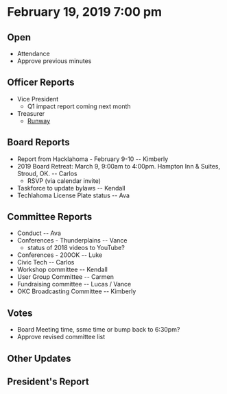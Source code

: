 # February 19, 2019 7:00 pm

## Open
* Attendance
* Approve previous minutes

## Officer Reports
* Vice President
    - Q1 impact report coming next month
* Treasurer
    - [Runway](https://docs.google.com/spreadsheets/d/1BdSo4lCJLIDFu0a3EfQ3AWu2wgmotYP-qIzIDC4PXsk/edit?usp=sharing)
    
## Board Reports
* Report from Hacklahoma - February 9-10  -- Kimberly
* 2019 Board Retreat: March 9, 9:00am to 4:00pm. Hampton Inn & Suites, Stroud, OK. -- Carlos
    - RSVP (via calendar invite)
* Taskforce to update bylaws -- Kendall
* Techlahoma License Plate status -- Ava

## Committee Reports
* Conduct -- Ava
* Conferences - Thunderplains -- Vance
    - status of 2018 videos to YouTube?
* Conferences - 200OK -- Luke
* Civic Tech -- Carlos
* Workshop committee -- Kendall  
* User Group Committee -- Carmen
* Fundraising committee -- Lucas / Vance
* OKC Broadcasting Committee -- Kimberly

## Votes
* Board Meeting time, ssme time or bump back to 6:30pm?
* Approve revised committee list

## Other Updates


## President's Report 
